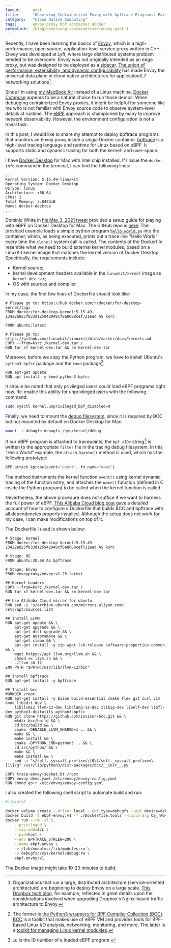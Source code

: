 ```yaml
---
layout:     post
title:      "Observing Containerized Envoy with bpftrace Programs: Part 1"
category:   "Cloud Native Computing"
tags:       envoy-proxy bpf container docker
permalink:  /blog/observing-containerized-envoy-part-1
---
```


Recently, I have been learning the basics of [Envoy](https://github.com/envoyproxy/envoy), which is a high-performance, open source, application-level service proxy written in C++. Envoy was developed at Lyft, where large distributed systems problem needed to be overcome. Envoy was not originally intended as an edge proxy, but was designed to be deployed as a [sidecar](https://learn.microsoft.com/en-us/azure/architecture/patterns/sidecar). [The union of performance, extensibility, and dynamic configurability](https://blog.envoyproxy.io/the-universal-data-plane-api-d15cec7a) has made Envoy the universal data plane in cloud native architectures for application/L7 networking solutions[^1].

<!-- excerpt-end -->

Since I'm using [my MacBook Air](https://support.apple.com/kb/sp714?locale=en_US) instead of a Linux machine, [Docker Compose](https://docs.docker.com/compose/) appears to be a natural choice to run those demos. When debugging containerized Envoy proxies, it might be helpful for someone like me who is not familiar with Envoy source code to observe system-level details at runtime. The [eBPF](https://ebpf.io/) approach is championed by many to improve network observability. However, the environment configuration is not a trivial task.

In this post, I would like to share my attempt to deploy bpftrace programs that monitors an Envoy proxy inside a *single* Docker container. [bpftrace](https://github.com/iovisor/bpftrace) is a high-level tracing language and runtime for Linux based on eBPF. It supports static and dynamic tracing for both the kernel- and user-space.

I have [Docker Desktop](https://docs.docker.com/desktop/install/mac-install/) for Mac with Intel chip installed. If I issue the `docker info` command in the terminal, I can find the following lines:

```console
...
Kernel Version: 5.15.49-linuxkit
Operating System: Docker Desktop
OSType: linux
Architecture: x86_64
CPUs: 2
Total Memory: 3.842GiB
Name: docker-desktop
...
```

Dominic White in [his May 3, 2021 tweet](https://twitter.com/singe/status/1389224943435620360?s=20) provided a setup guide for playing with eBPF on Docker Desktop for Mac. The GitHub repo is [here](https://github.com/singe/ebpf-docker-for-mac). The provided example loads a simple python program [`hello_world.py`](https://gist.github.com/lizrice/47ad44a15cce912502f8667a403f5649) into the container, which, as being executed, prints out a trace line "Hello World" every time the `clone()` system call is called. The contents of the Dockerfile resemble what we need to build external kernel modules, based on a LinuxKit kernel image that matches the kernel version of Docker Desktop. Specifically, the requirements include:
- Kernel source;
- kernel development headers available in the `linuxkit/kernel` image as `kernel-dev.tar`;
- OS with sources and compiler.

In my case, the first few lines of Dockerfile should look like:

```console
# Please go to: https://hub.docker.com/r/docker/for-desktop-kernel/tags
FROM docker/for-desktop-kernel:5.15.49-13422a825f833d125942948cf8a8688cef721ead AS ksrc

FROM ubuntu:latest

# Please go to: https://github.com/linuxkit/linuxkit/blob/master/docs/kernels.md
COPY --from=ksrc /kernel-dev.tar /
RUN tar xf kernel-dev.tar && rm kernel-dev.tar
```

Moreover, before we copy the Python program, we have to install Ubuntu's `python3-bpfcc` package and the `kmod` package[^2]:

```console
RUN apt-get update
RUN apt install -y kmod python3-bpfcc
```

It shoule be noted that only privileged users could load eBPF programs right now. Re-enable this ability for unprivileged users with the following command:

```bash
sudo sysctl kernel.unprivileged_bpf_disabled=0
```

Finally, we need to mount the [debug filesystem](https://www.kernel.org/doc/Documentation/filesystems/debugfs.txt), since it is required by BCC but not mounted by default on Docker Desktop for Mac:

```bash
mount -t debugfs debugfs /sys/kernel/debug
```

If our eBPF program is attached to tracepoints, the `bpf_<ID>` string[^3] is written to the appropriate `filter` file in the tracing debug filesystem. In this "Hello World" example, the `attach_kprobe()` method is used, which has the following prototype:

```python
BPF.attach_kprobe(event="event", fn_name="name")
```

The method instruments the kernel function `event()` using kernel dynamic tracing of the function entry, and attaches the `name()` function (defined in C inside the Python program) to be called when the kernel function is called.

Nevertheless, the above procedure does not suffice if we want to harness the full power of eBPF. [This Alibaba Cloud blog post](https://developer.aliyun.com/article/798714) gave a detailed account of how to configure a Dockerfile that builds BCC and bpftrace with all dependencies properly installed. Although the setup does not work for my case, I can make modifications on top of it.

The Dockerfile I used is shown below:

```console
# Stage: kernel
FROM docker/for-desktop-kernel:5.15.49-13422a825f833d125942948cf8a8688cef721ead AS ksrc

# Stage: OS
FROM ubuntu:20.04 AS bpftrace

# Stage: Envoy
FROM envoyproxy/envoy:v1.25-latest

## Kernel headers
COPY --from=ksrc /kernel-dev.tar /
RUN tar xf kernel-dev.tar && rm kernel-dev.tar

## Use Alibaba Cloud mirror for ubuntu
RUN sed -i 's/archive.ubuntu.com/mirrors.aliyun.com/' /etc/apt/sources.list

## Install LLVM
RUN apt-get update && \
    apt-get upgrade && \
    apt-get dist-upgrade && \
    apt-get autoremove && \
    apt-get clean && \
    apt-get install -y zip wget lsb-release software-properties-common && \
    wget https://apt.llvm.org/llvm.sh && \
    chmod +x llvm.sh && \
    ./llvm.sh 12
ENV PATH "$PATH:/usr/lib/llvm-12/bin"

## Install bpftrace
RUN apt-get install -y bpftrace

## Install bcc
WORKDIR /root
RUN apt-get install -y bison build-essential cmake flex git curl vim kmod libedit-dev \
    libllvm12 llvm-12-dev libclang-12-dev zlib1g-dev libelf-dev libfl-dev python3-distutils python3-bpfcc
RUN git clone https://github.com/iovisor/bcc.git && \
    mkdir bcc/build && \
    cd bcc/build && \
    cmake -DENABLE_LLVM_SHARED=1 .. && \
    make && \
    make install && \
    cmake -DPYTHON_CMD=python3 .. && \
    cd src/python/ && \
    make && \
    make install && \
    sed -i "s/self._syscall_prefixes\[0\]/self._syscall_prefixes\[1\]/g" /usr/lib/python3/dist-packages/bcc/__init__.py

COPY trace-envoy-socket.bt /root
COPY envoy-demo.yaml /etc/envoy/envoy-config.yaml
RUN chmod go+r /etc/envoy/envoy-config.yaml
```

I also created the following shell script to automate build and run:

```bash
#!/bin/sh

docker volume create --driver local --opt type=debugfs --opt device=debugfs debugfs
docker build -t ebpf-envoy:v1 -f ./Dockerfile.tools --build-arg OS_TAG=20.04 .
docker run --rm -it \
    --privileged \
    --cap-add=ALL \
    --pid=host \
    --env BPFTRACE_STRLEN=200 \
    --name ebpf-envoy \
    -v /lib/modules:/lib/modules:ro \
    -v debugfs:/sys/kernel/debug:rw \
    ebpf-envoy:v1
```

The Docker image might take 10-20 minutes to build.

[^1]: Organizations that run a large, distributed architecture (service-oriented architecture) are beginning to deploy Envoy on a large scale. [This Dropbox tech blog](https://dropbox.tech/infrastructure/how-we-migrated-dropbox-from-nginx-to-envoy), for example, reflected in great details upon the considerations involved when upgrading Dropbox's Nginx-based traffic architecture to Envoy.

[^2]: The former is [the Python3 wrappers for BPF Compiler Collection (BCC)](https://packages.ubuntu.com/bionic/python3-bpfcc). [BCC](https://github.com/iovisor/bcc) is a toolkit that makes use of eBPF VM and provides tools for BPF-based Linux I/O analysis, networking, monitoring, and more. The latter is a [toolkit for managing Linux kernel modukles](https://packages.ubuntu.com/bionic/kmod).

[^3]: `ID` is the ID number of a loaded eBPF program.
